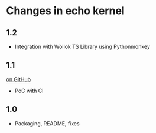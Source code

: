 # Changes in echo kernel

<!-- <START NEW CHANGELOG ENTRY> -->
## 1.2

- Integration with Wollok TS Library using Pythonmonkey

## 1.1

[on
GitHub](https://github.com/jupyter/jupyter_core/releases/tag/1.1)

- PoC with CI

<!-- <END NEW CHANGELOG ENTRY> -->

## 1.0

- Packaging, README, fixes